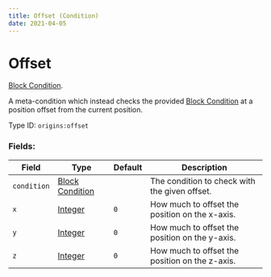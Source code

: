 ```yaml
---
title: Offset (Condition)
date: 2021-04-05
---
```

# Offset

[Block Condition](../block_conditions.md).

A meta-condition which instead checks the provided [Block Condition](../block_conditions.md) at a position offset from the current position.

Type ID: `origins:offset`

### Fields:

Field  | Type | Default | Description
-------|------|---------|-------------
`condition` | [Block Condition](../block_conditions.md) | | The condition to check with the given offset.
`x` | [Integer](../data_types/integer.md) | `0` |  How much to offset the position on the x-axis.
`y` | [Integer](../data_types/integer.md) | `0` |  How much to offset the position on the y-axis.
`z` | [Integer](../data_types/integer.md) | `0` |  How much to offset the position on the z-axis.
